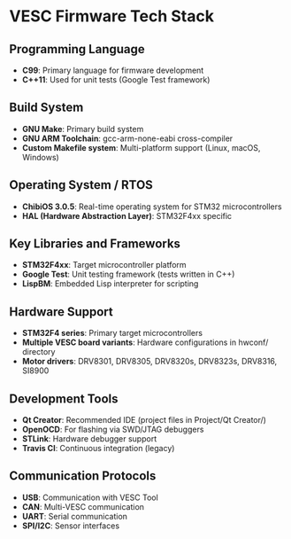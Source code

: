 # VESC Firmware Tech Stack

## Programming Language
- **C99**: Primary language for firmware development
- **C++11**: Used for unit tests (Google Test framework)

## Build System
- **GNU Make**: Primary build system
- **GNU ARM Toolchain**: gcc-arm-none-eabi cross-compiler
- **Custom Makefile system**: Multi-platform support (Linux, macOS, Windows)

## Operating System / RTOS
- **ChibiOS 3.0.5**: Real-time operating system for STM32 microcontrollers
- **HAL (Hardware Abstraction Layer)**: STM32F4xx specific

## Key Libraries and Frameworks
- **STM32F4xx**: Target microcontroller platform
- **Google Test**: Unit testing framework (tests written in C++)
- **LispBM**: Embedded Lisp interpreter for scripting

## Hardware Support
- **STM32F4 series**: Primary target microcontrollers
- **Multiple VESC board variants**: Hardware configurations in hwconf/ directory
- **Motor drivers**: DRV8301, DRV8305, DRV8320s, DRV8323s, DRV8316, SI8900

## Development Tools
- **Qt Creator**: Recommended IDE (project files in Project/Qt Creator/)
- **OpenOCD**: For flashing via SWD/JTAG debuggers
- **STLink**: Hardware debugger support
- **Travis CI**: Continuous integration (legacy)

## Communication Protocols
- **USB**: Communication with VESC Tool
- **CAN**: Multi-VESC communication
- **UART**: Serial communication
- **SPI/I2C**: Sensor interfaces